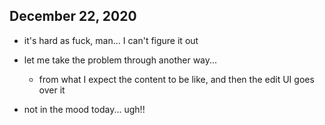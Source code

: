## December 22, 2020

- it's hard as fuck, man... I can't figure it out

- let me take the problem through another way...
  - from what I expect the content to be like, and then the edit UI goes over it
- not in the mood today... ugh!!
